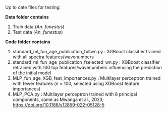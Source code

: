 Up to date files for testing:

**Data folder contains**
1. Train data (_An. funestus_)
2. Test data (_An. funestus_)

**Code folder contains**
1. standard_ml_fun_age_publication_fullwn.py : XGBoost classifier trained with all spectra features/wavenumbers
2. standard_ml_fun_age_publication_fselected_wn.py : XGBoost classifier retrained with 100 top features/wavenumbers influencing the prediction of the initial model
3. MLP_fun_age_XGB_feat_importances.py : Multilayer perceptron trained with fewer features (n = 100, selected using XGBoost feature importances)
4. MLP_PCA.py : Multilayer perceptron trained with 8 principal components, same as Mwanga et al., 2023; https://doi.org/10.1186/s12859-022-05128-5
